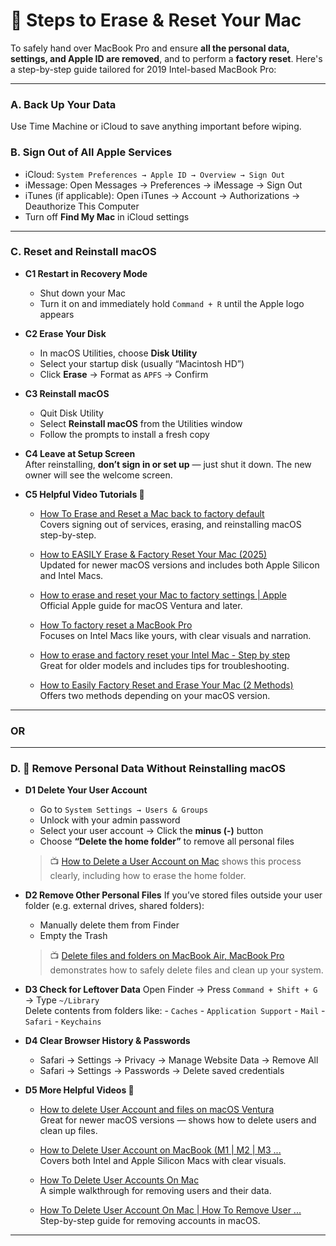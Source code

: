 # 🧼 Steps to Erase & Reset Your Mac
  To safely hand over MacBook Pro and ensure **all the personal data, settings, and Apple ID are removed**, and to perform a **factory reset**. Here's a step-by-step guide tailored for 2019 Intel-based MacBook Pro:

---

### A. **Back Up Your Data**  
   Use Time Machine or iCloud to save anything important before wiping.

### B. **Sign Out of All Apple Services**  
   - iCloud: `System Preferences → Apple ID → Overview → Sign Out`  
   - iMessage: Open Messages → Preferences → iMessage → Sign Out  
   - iTunes (if applicable): Open iTunes → Account → Authorizations → Deauthorize This Computer  
   - Turn off **Find My Mac** in iCloud settings
---

### C. **Reset and Reinstall macOS**

- **C1 Restart in Recovery Mode**  
    - Shut down your Mac  
    - Turn it on and immediately hold `Command + R` until the Apple logo appears

- **C2 Erase Your Disk**  
   - In macOS Utilities, choose **Disk Utility**  
   - Select your startup disk (usually “Macintosh HD”)  
   - Click **Erase** → Format as `APFS` → Confirm

- **C3 Reinstall macOS**  
   - Quit Disk Utility  
   - Select **Reinstall macOS** from the Utilities window  
   - Follow the prompts to install a fresh copy

- **C4 Leave at Setup Screen**  
   After reinstalling, **don’t sign in or set up** — just shut it down. The new owner will see the welcome screen.

- **C5 Helpful Video Tutorials 🎥**
    - [How To Erase and Reset a Mac back to factory default](https://www.youtube.com/watch?v=RxhQtos5ruc&pp=0gcJCfwAo7VqN5tD)  
   Covers signing out of services, erasing, and reinstalling macOS step-by-step.

    - [How to EASILY Erase & Factory Reset Your Mac (2025)](https://www.youtube.com/watch?v=NatbaqKBJTg)  
   Updated for newer macOS versions and includes both Apple Silicon and Intel Macs.

    - [How to erase and reset your Mac to factory settings | Apple](https://www.youtube.com/watch?v=5ZK3KD3hmiI)  
   Official Apple guide for macOS Ventura and later.

    - [How To factory reset a MacBook Pro](https://www.youtube.com/watch?v=yC6phgnIwZg&pp=0gcJCfwAo7VqN5tD)  
   Focuses on Intel Macs like yours, with clear visuals and narration.

    - [How to erase and factory reset your Intel Mac - Step by step](https://www.youtube.com/watch?v=Mu6K3iITr5U)  
   Great for older models and includes tips for troubleshooting.

    - [How to Easily Factory Reset and Erase Your Mac (2 Methods)](https://www.youtube.com/watch?v=jdID0QOQDiU&pp=0gcJCfwAo7VqN5tD)  
   Offers two methods depending on your macOS version.

---

### **OR**
---

### D. 🧹 Remove Personal Data Without Reinstalling macOS

- **D1 Delete Your User Account**
    - Go to `System Settings → Users & Groups`
    - Unlock with your admin password
    - Select your user account → Click the **minus (-)** button
    - Choose **“Delete the home folder”** to remove all personal files

    > 📺 [How to Delete a User Account on Mac](https://www.youtube.com/watch?v=DjZV4Z0mdSk&pp=0gcJCfwAo7VqN5tD) shows this process clearly, including how to erase the home folder.

- **D2 Remove Other Personal Files**
  If you’ve stored files outside your user folder (e.g. external drives, shared folders):
    - Manually delete them from Finder
    - Empty the Trash

    > 📺 [Delete files and folders on MacBook Air, MacBook Pro](https://www.youtube.com/watch?v=HSE0VyXJEhU) demonstrates how to safely delete files and clean up your system.

- **D3 Check for Leftover Data**
  Open Finder → Press `Command + Shift + G` → Type `~/Library`  <br>
  Delete contents from folders like:
        - `Caches`
        - `Application Support`
        - `Mail`
        - `Safari`
        - `Keychains`

- **D4 Clear Browser History & Passwords**
    - Safari → Settings → Privacy → Manage Website Data → Remove All
    - Safari → Settings → Passwords → Delete saved credentials

- **D5 More Helpful Videos 🎥**

    - [How to delete User Account and files on macOS Ventura](https://www.youtube.com/watch?v=EIrs8UQgYjk&pp=0gcJCfwAo7VqN5tD)  
  Great for newer macOS versions — shows how to delete users and clean up files.

    - [How to Delete User Account on MacBook (M1 | M2 | M3 ...](https://www.youtube.com/watch?v=6KpmQMLlIRg&pp=0gcJCfwAo7VqN5tD)  
  Covers both Intel and Apple Silicon Macs with clear visuals.

    - [How To Delete User Accounts On Mac](https://www.youtube.com/watch?v=_EoggysbCFg)  
  A simple walkthrough for removing users and their data.

    - [How To Delete User Account On Mac | How To Remove User ...](https://www.youtube.com/watch?v=4rkQlue64qE)  
  Step-by-step guide for removing accounts in macOS.

---
